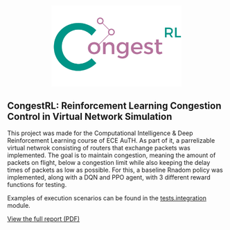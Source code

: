 <p align=center> <img title="Logo" alt="CongestRL" src="results/plots/logo.png" width=300> 

## CongestRL: Reinforcement Learning Congestion Control in Virtual Network Simulation

This project was made for the Computational Intelligence & Deep Reinforcement Learning course of ECE AuTH.
As part of it, a parrelizable virtual netwrok consisting of routers that exchange packets was implemented.
The goal is to maintain congestion, meaning the amount of packets on flight, below a congestion limit while also
keeping the delay times of packets as low as possible. For this, a baseline Rnadom policy was implemented, along with
a DQN and PPO agent, with 3 different reward functions for testing.

Examples of execution scenarios can be found in the [tests.integration](tests/integration) module.

[View the full report (PDF)](report.pdf)
